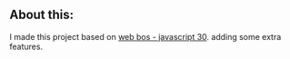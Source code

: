 ## About this:

I made this project based on [web bos - javascript 30](https://JavaScript30.com).
adding some extra features.
